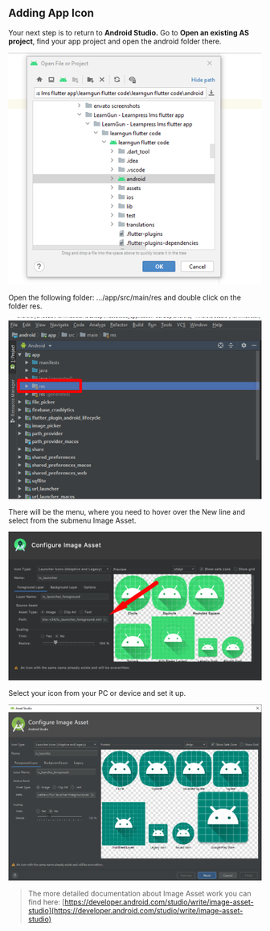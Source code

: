 ## Adding App Icon

Your next step is to return to **Android Studio.** Go to **Open an existing AS project**, find your app project and open the android folder there.

![17](../images/17.png)

Open the following folder: …/app/src/main/res and double click on the folder res.

![18](../images/18.png)

There will be the menu, where you need to hover over the New line and select from the submenu Image Asset.

![19](../images/19.png)

Select your icon from your PC or device and set it up.

![20](../images/20.png)

> The more detailed documentation about Image Asset work you can find here: [https://developer.android.com/studio/write/image-asset-studio](https://developer.android.com/studio/write/image-asset-studio)